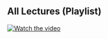 ## All Lectures (Playlist)
 
[![Watch the video](https://img.youtube.com/vi/JAB_plj2rbA/0.jpg)](https://www.youtube.com/watch?v=JAB_plj2rbA&list=PLoROMvodv4rPLKxIpqhjhPgdQy7imNkDn)


